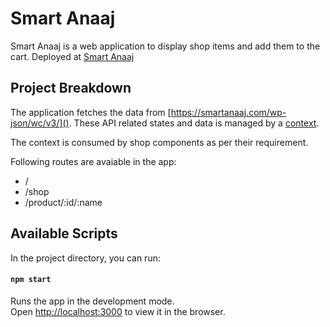 # Smart Anaaj

Smart Anaaj is a web application to display shop items and add them to the cart.
Deployed at [Smart Anaaj](anaaj.netlify.app)

## Project Breakdown

The application fetches the data from [https://smartanaaj.com/wp-json/wc/v3/](). These API related states and data is managed by a [context](https://github.com/jayeshbhole/anaaj/blob/master/src/context/ApiContext.js).

The context is consumed by shop components as per their requirement.

Following routes are avaiable in the app:

-   /
-   /shop
-   /product/:id/:name

## Available Scripts

In the project directory, you can run:

#### `npm start`

Runs the app in the development mode.\
Open [http://localhost:3000](http://localhost:3000) to view it in the browser.
